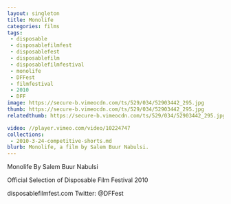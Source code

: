 ```yaml
---
layout: singleton
title: Monolife
categories: films
tags:
 - disposable
 - disposablefilmfest
 - disposablefest
 - disposablefilm
 - disposablefilmfestival
 - monolife
 - DFFest
 - filmfestival
 - 2010
 - DFF
image: https://secure-b.vimeocdn.com/ts/529/034/52903442_295.jpg
thumb: https://secure-b.vimeocdn.com/ts/529/034/52903442_295.jpg
relatedthumb: https://secure-b.vimeocdn.com/ts/529/034/52903442_295.jpg

video: //player.vimeo.com/video/10224747
collections:
 - 2010-3-24-competitive-shorts.md
blurb: Monolife, a film by Salem Buur Nabulsi.
---
```


Monolife
By Salem Buur Nabulsi

Official Selection of Disposable Film Festival 2010

disposablefilmfest.com
Twitter: @DFFest